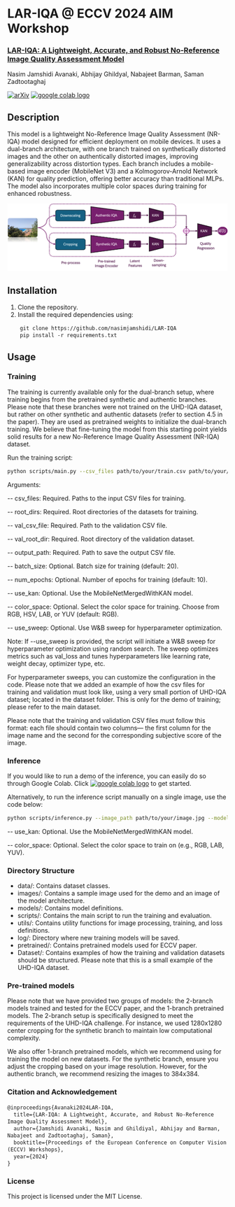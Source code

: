 # LAR-IQA @ ECCV 2024 AIM Workshop

### [LAR-IQA: A Lightweight, Accurate, and Robust No-Reference Image Quality Assessment Model](https://arxiv.org/abs/2408.17057)
Nasim Jamshidi Avanaki, Abhijay Ghildyal, Nabajeet Barman, Saman Zadtootaghaj

[![arXiv](https://img.shields.io/badge/arXiv-Paper-<COLOR>.svg)](https://arxiv.org/abs/2408.17057)
[ <a href="https://colab.research.google.com/drive/1g0hm-S25oYOd5OSFT91uMgZA2UANGSOb?usp=sharing"><img src="https://colab.research.google.com/assets/colab-badge.svg" alt="google colab logo"></a>](https://colab.research.google.com/drive/1g0hm-S25oYOd5OSFT91uMgZA2UANGSOb?usp=sharing)
<br>

## Description
This model is a lightweight No-Reference Image Quality Assessment (NR-IQA) model designed for efficient deployment on mobile devices. It uses a dual-branch architecture, with one branch trained on synthetically distorted images and the other on authentically distorted images, improving generalizability across distortion types. Each branch includes a mobile-based image encoder (MobileNet V3) and a Kolmogorov-Arnold Network (KAN) for quality prediction, offering better accuracy than traditional MLPs. The model also incorporates multiple color spaces during training for enhanced robustness. 

![Fig](images/Model_Architecture.png)
## Installation
1. Clone the repository.
2. Install the required dependencies using:

```
    git clone https://github.com/nasimjamshidi/LAR-IQA
    pip install -r requirements.txt
```

## Usage
### Training

The training is currently available only for the dual-branch setup, where training begins from the pretrained synthetic and authentic branches. Please note that these branches were not trained on the UHD-IQA dataset, but rather on other synthetic and authentic datasets (refer to section 4.5 in the paper). They are used as pretrained weights to initialize the dual-branch training. We believe that fine-tuning the model from this starting point yields solid results for a new No-Reference Image Quality Assessment (NR-IQA) dataset.

Run the training script:

```bash
python scripts/main.py --csv_files path/to/your/train.csv path/to/your/train.csv --root_dirs /path/to/train_dataset /path/to/train_dataset --val_csv_file path/to/your/validation.csv --val_root_dir /path/to/validation_dataset --output_path /path/to/output.csv --batch_size 32 [--use_kan] [--loss_type l2|plcc] [--color_space RGB|HSV|LAB|YUV]```
```
Arguments:

-- csv_files: Required. Paths to the input CSV files for training. 

-- root_dirs: Required. Root directories of the datasets for training.

-- val_csv_file: Required. Path to the validation CSV file.

-- val_root_dir: Required. Root directory of the validation dataset.

-- output_path: Required. Path to save the output CSV file.

-- batch_size: Optional. Batch size for training (default: 20).

-- num_epochs: Optional. Number of epochs for training (default: 10).

-- use_kan: Optional. Use the MobileNetMergedWithKAN model.

-- color_space: Optional. Select the color space for training. Choose from RGB, HSV, LAB, or YUV (default: RGB).

-- use_sweep: Optional. Use W&B sweep for hyperparameter optimization.

Note: If --use_sweep is provided, the script will initiate a W&B sweep for hyperparameter optimization using random search. The sweep optimizes metrics such as val_loss and tunes hyperparameters like learning rate, weight decay, optimizer type, etc. 

For hyperparameter sweeps, you can customize the configuration in the code. 
Please note that we added an example of how the csv files for training and validation must look like, using a very small portion of UHD-IQA dataset; located in the dataset folder. This is only for the demo of training; please refer to the main dataset. 

Please note that the training and validation CSV files must follow this format: each file should contain two columns— the first column for the image name and the second for the corresponding subjective score of the image.

### Inference 
If you would like to run a demo of the inference, you can easily do so through Google Colab. Click [ <a href="https://colab.research.google.com/drive/1g0hm-S25oYOd5OSFT91uMgZA2UANGSOb?usp=sharing"><img src="https://colab.research.google.com/assets/colab-badge.svg" alt="google colab logo"></a>](https://colab.research.google.com/drive/1g0hm-S25oYOd5OSFT91uMgZA2UANGSOb?usp=sharing) to get started.

Alternatively, to run the inference script manually on a single image, use the code below:

```bash
python scripts/inference.py --image_path path/to/your/image.jpg --model_path path/to/trained_model.pt [--use_kan] [--color_space RGB|HSV|LAB|YUV]
```

-- use_kan: Optional. Use the MobileNetMergedWithKAN model.

-- color_space: Optional. Select the color space to train on (e.g., RGB, LAB, YUV).

### Directory Structure

- data/: Contains dataset classes.
- images/: Contains a sample image used for the demo and an image of the model architecture.
- models/: Contains model definitions.
- scripts/: Contains the main script to run the training and evaluation.
- utils/: Contains utility functions for image processing, training, and loss definitions.
- log/: Directory where new training models will be saved.
- pretrained/: Contains pretrained models used for ECCV paper. 
- Dataset/: Contains examples of how the training and validation datasets should be structured. Please note that this is a small example of the UHD-IQA dataset.

### Pre-trained models

Please note that we have provided two groups of models: the 2-branch models trained and tested for the ECCV paper, and the 1-branch pretrained models. The 2-branch setup is specifically designed to meet the requirements of the UHD-IQA challenge. For instance, we used 1280x1280 center cropping for the synthetic branch to maintain low computational complexity.

We also offer 1-branch pretrained models, which we recommend using for training the model on new datasets. For the synthetic branch, ensure you adjust the cropping based on your image resolution. However, for the authentic branch, we recommend resizing the images to 384x384.

### Citation and Acknowledgement

```
@inproceedings{Avanaki2024LAR-IQA,
  title={LAR-IQA: A Lightweight, Accurate, and Robust No-Reference Image Quality Assessment Model},
  author={Jamshidi Avanaki, Nasim and Ghildiyal, Abhijay and Barman, Nabajeet and Zadtootaghaj, Saman},
  booktitle={Proceedings of the European Conference on Computer Vision (ECCV) Workshops},
  year={2024}
}
```

### License

This project is licensed under the MIT License.
